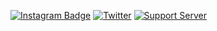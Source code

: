 [![Instagram Badge](https://img.shields.io/badge/-Instagram-C13584?style=flat-quare&labelColor=C13584&logo=instagram&logoColor=white&link=link)](https://www.instagram.com/_senibrahim/)
[![Twitter](https://badgen.net/badge/icon/twitter?icon=twitter&label)](https://twitter.com/ibrahimardasen)
[![Support Server](https://img.shields.io/discord/591914197219016707.svg?label=Discord&logo=Discord&colorB=7289da&style=for-the-badge)](https://discord.gg/rPwrGC6cAq)
